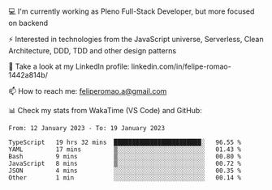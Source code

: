 💻 I'm currently working as Pleno Full-Stack Developer, but more focused on backend

⚡ Interested in technologies from the JavaScript universe, Serverless, Clean Architecture, DDD, TDD and other design patterns

👥 Take a look at my LinkedIn profile: linkedin.com/in/felipe-romao-1442a814b/

📫 How to reach me: feliperomao.a@gmail.com

📊 Check my stats from WakaTime (VS Code) and GitHub:

<!--START_SECTION:waka-->

```text
From: 12 January 2023 - To: 19 January 2023

TypeScript   19 hrs 32 mins  ████████████████████████░   96.55 %
YAML         17 mins         ▒░░░░░░░░░░░░░░░░░░░░░░░░   01.43 %
Bash         9 mins          ▒░░░░░░░░░░░░░░░░░░░░░░░░   00.80 %
JavaScript   8 mins          ▒░░░░░░░░░░░░░░░░░░░░░░░░   00.72 %
JSON         4 mins          ░░░░░░░░░░░░░░░░░░░░░░░░░   00.35 %
Other        1 min           ░░░░░░░░░░░░░░░░░░░░░░░░░   00.14 %
```

<!--END_SECTION:waka-->

